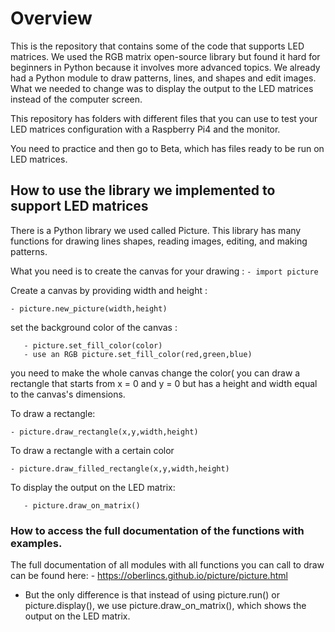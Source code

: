 # Overview

This is the repository that contains some of the code that supports LED matrices. We used the RGB matrix open-source library but found it hard for beginners in Python because it involves more advanced topics. We already had a Python module to draw patterns, lines, and shapes and edit images. What we needed to change was to display the output to the LED matrices instead of the computer screen.

This repository has folders with different files that you can use to test your LED matrices configuration with a Raspberry Pi4 and the monitor. 

You need to practice and then go to Beta, which has files ready to be run on LED matrices.

## How to use the library we implemented to support LED matrices

There is a Python library we used called Picture. This library has many functions for drawing lines shapes, reading images, editing, and making patterns. 

What you need is to create the canvas for your drawing :
	`- import picture`

Create a canvas by providing width and height :

	- picture.new_picture(width,height)
 set the background color of the canvas :
 ```
 	- picture.set_fill_color(color)
	- use an RGB picture.set_fill_color(red,green,blue)
```
  
 you need to make the whole canvas change the color( you can draw a rectangle that starts from x = 0 and y = 0 but has a height and width equal to the canvas's dimensions.

To draw a rectangle:

	- picture.draw_rectangle(x,y,width,height)
To draw a rectangle with a certain color

	- picture.draw_filled_rectangle(x,y,width,height)

 To display the output on the LED matrix:
 ```
 	- picture.draw_on_matrix()
```
### How to access the full documentation of the functions with examples.

The full documentation of all modules with all functions you can call to draw can be found here:
	- https://oberlincs.github.io/picture/picture.html

 * But the only difference is that instead of using picture.run() or picture.display(), we use picture.draw_on_matrix(), which shows the output on the LED matrix.
 
 
 


